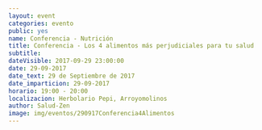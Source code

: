 ```yaml
---
layout: event
categories: evento
public: yes
name: Conferencia - Nutrición
title: Conferencia - Los 4 alimentos más perjudiciales para tu salud
subtitle:
dateVisible: 2017-09-29 23:00:00
date: 29-09-2017
date_text: 29 de Septiembre de 2017
date_imparticion: 29-09-2017
horario: 19:00 - 20:00
localizacion: Herbolario Pepi, Arroyomolinos
author: Salud-Zen
image: img/eventos/290917Conferencia4Alimentos
---
```

